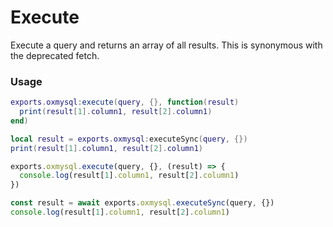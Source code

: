 # Execute
Execute a query and returns an array of all results. This is synonymous with the deprecated fetch.

### Usage
```lua
exports.oxmysql:execute(query, {}, function(result)
  print(result[1].column1, result[2].column1)
end)

local result = exports.oxmysql:executeSync(query, {})
print(result[1].column1, result[2].column1)
```
```js
exports.oxmysql.execute(query, {}, (result) => {
  console.log(result[1].column1, result[2].column1)
})

const result = await exports.oxmysql.executeSync(query, {})
console.log(result[1].column1, result[2].column1)
```
